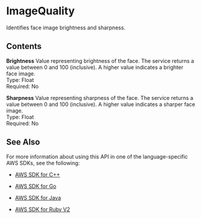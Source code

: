 # ImageQuality<a name="API_ImageQuality"></a>

Identifies face image brightness and sharpness\. 

## Contents<a name="API_ImageQuality_Contents"></a>

 **Brightness**   <a name="rekognition-Type-ImageQuality-Brightness"></a>
Value representing brightness of the face\. The service returns a value between 0 and 100 \(inclusive\)\. A higher value indicates a brighter face image\.  
Type: Float  
Required: No

 **Sharpness**   <a name="rekognition-Type-ImageQuality-Sharpness"></a>
Value representing sharpness of the face\. The service returns a value between 0 and 100 \(inclusive\)\. A higher value indicates a sharper face image\.  
Type: Float  
Required: No

## See Also<a name="API_ImageQuality_SeeAlso"></a>

For more information about using this API in one of the language\-specific AWS SDKs, see the following:

+  [AWS SDK for C\+\+](http://docs.aws.amazon.com/goto/SdkForCpp/rekognition-2016-06-27/ImageQuality) 

+  [AWS SDK for Go](http://docs.aws.amazon.com/goto/SdkForGoV1/rekognition-2016-06-27/ImageQuality) 

+  [AWS SDK for Java](http://docs.aws.amazon.com/goto/SdkForJava/rekognition-2016-06-27/ImageQuality) 

+  [AWS SDK for Ruby V2](http://docs.aws.amazon.com/goto/SdkForRubyV2/rekognition-2016-06-27/ImageQuality) 